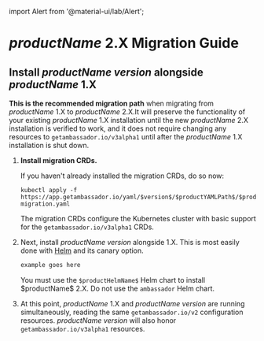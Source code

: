 import Alert from '@material-ui/lab/Alert';

# $productName$ 2.X Migration Guide

## Install $productName$ $version$ alongside $productName$ 1.X

**This is the recommended migration path** when migrating from $productName$ 1.X to
$productName$ 2.X.It will preserve the functionality of your existing $productName$ 1.X
installation until the new $productName$ 2.X installation is verified to work, and it
does not require changing any resources to `getambassador.io/v3alpha1` until after the
$productName$ 1.X installation is shut down.

1. **Install migration CRDs.**

   If you haven't already installed the migration CRDs, do so now:

   ```
   kubectl apply -f https://app.getambassador.io/yaml/$version$/$productYAMLPath$/$productDockerImage$-migration.yaml
   ```

   The migration CRDs configure the Kubernetes cluster with basic support for the
   `getambassador.io/v3alpha1` CRDs.

2. Next, install $productName$ $version$ alongside 1.X. This is most easily done with
   [Helm](../helm) and its canary option.

   ```bash
   example goes here
   ```

   <Alert severity="warning">
     You must use the <code>$productHelmName$</code> Helm chart to install $productName$ 2.X.
     Do not use the <code>ambassador</code> Helm chart.
   </Alert>

3. At this point, $productName$ 1.X and $productName$ $version$ are running simultaneously, 
   reading the same `getambassador.io/v2` configuration resources. $productName$ $version$
   will also honor `getambassador.io/v3alpha1` resources.
